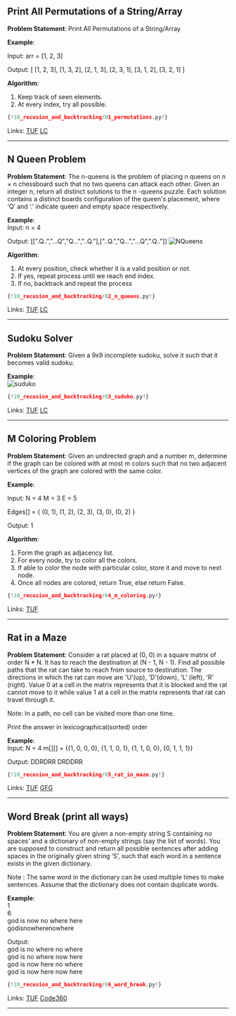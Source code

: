 ## Print All Permutations of a String/Array

**Problem Statement**: Print All Permutations of a String/Array  

**Example**:  

Input: arr = [1, 2, 3]

Output: 
[
  [1, 2, 3],
  [1, 3, 2],
  [2, 1, 3],
  [2, 3, 1],
  [3, 1, 2],
  [3, 2, 1]
]  

**Algorithm**:  
1. Keep track of seen elements.  
2. At every index, try all possible.

```py
{!10_recusion_and_backtracking/01_permutations.py!}
```

Links: [TUF](https://takeuforward.org/data-structure/print-all-permutations-of-a-string-array/) [LC](https://leetcode.com/problems/permutations/description/)<br>

---

## N Queen Problem

**Problem Statement**: The n-queens is the problem of placing n queens on n × n chessboard such that no two queens can attack each other. Given an integer n, return all distinct solutions to the n -queens puzzle. Each solution contains a distinct boards configuration of the queen's placement, where ‘Q’ and ‘.’ indicate queen and empty space respectively.

**Example**:  
Input: n = 4

Output: [[".Q..","...Q","Q...","..Q."],["..Q.","Q...","...Q",".Q.."]]
![NQueens](https://lh5.googleusercontent.com/Llq0kUywtAlP5K6dFU_DUSdsPSUhWK3zsnBpc8U85nqqykaKqJ1GPoiPIExFOkFCGDnQJj2zKEmlUMiAJlCwFCK1y9SVg4YMy4tg2P9EmbeG2uLcyHFmBKX_cW5eTJJ2dkEut4bx)

**Algorithm**:  
1. At every position, check whether it is a valid position or not.  
2. If yes, repeat process until we reach end index.  
3. If no, backtrack and repeat the process

```py
{!10_recusion_and_backtracking/02_n_queens.py!}
```

Links: [TUF](https://takeuforward.org/data-structure/n-queen-problem-return-all-distinct-solutions-to-the-n-queens-puzzle/) [LC](https://leetcode.com/problems/n-queens/description/)<br>

---

## Sudoku Solver

**Problem Statement**: Given a 9x9 incomplete sudoku, solve it such that it becomes valid sudoku.   

**Example**:  
![suduko](https://lh5.googleusercontent.com/k78fKDRjAJU3CIBgMRYCDEG93ndte0k85JLWYK6IumRreKBRv5zcKDkc1Ms_E6Bi_2M4twPY5GWos_0kQNkZO9AXRtowc5sKe5KZMJpcCqKddtXDr7xuA-HZDIttJ_-5RE30NlDJ)

```py
{!10_recusion_and_backtracking/03_suduko.py!}
```

Links: [TUF](https://takeuforward.org/data-structure/sudoku-solver/) [LC](https://leetcode.com/problems/sudoku-solver/)<br>

---

## M Coloring Problem

**Problem Statement**: Given an undirected graph and a number m, determine if the graph can be colored with at most m colors such that no two adjacent vertices of the graph are colored with the same color.  

**Example**:  

Input: 
N = 4
M = 3
E = 5

Edges[] = {
  (0, 1),
  (1, 2),
  (2, 3),
  (3, 0),
  (0, 2)
}

Output: 1

**Algorithm**:  
1. Form the graph as adjacency list.  
2. For every node, try to color all the colors.  
3. If able to color the node with particular color, store it and move to next node.  
4. Once all nodes are colored, return True, else return False.  

```py
{!10_recusion_and_backtracking/04_m_coloring.py!}
```

Links: [TUF](https://takeuforward.org/data-structure/m-coloring-problem/)<br>

---

## Rat in a Maze

**Problem Statement**: Consider a rat placed at (0, 0) in a square matrix of order N * N. It has to reach the destination at (N - 1, N - 1). Find all possible paths that the rat can take to reach from source to destination. The directions in which the rat can move are 'U'(up), 'D'(down), 'L' (left), 'R' (right). Value 0 at a cell in the matrix represents that it is blocked and the rat cannot move to it while value 1 at a cell in the matrix represents that rat can travel through it.

Note: In a path, no cell can be visited more than one time.

Print the answer in lexicographical(sorted) order

**Example**:  
Input:
N = 4
m[][] = {{1, 0, 0, 0},
        {1, 1, 0, 1}, 
        {1, 1, 0, 0},
        {0, 1, 1, 1}}

Output: DDRDRR DRDDRR

```py
{!10_recusion_and_backtracking/05_rat_in_maze.py!}
```

Links: [TUF](https://takeuforward.org/data-structure/rat-in-a-maze/) [GFG](https://www.geeksforgeeks.org/problems/rat-in-a-maze-problem/1)<br>

---

## Word Break (print all ways)

**Problem Statement**: You are given a non-empty string S containing no spaces’ and a dictionary of non-empty strings (say the list of words). You are supposed to construct and return all possible sentences after adding spaces in the originally given string ‘S’, such that each word in a sentence exists in the given dictionary.

Note :
The same word in the dictionary can be used multiple times to make sentences.
Assume that the dictionary does not contain duplicate words.

**Example**:  
1  
6  
god is now no where here  
godisnowherenowhere  

Output:  
god is no where no where  
god is no where now here  
god is now here no where  
god is now here now here  

```py
{!10_recusion_and_backtracking/06_word_break.py!}
```

Links: [TUF](10_recusion_and_backtracking\06_word_break.py) [Code360](https://www.naukri.com/code360/problems/983635?topList=striver-sde-sheet-problems&leftPanelTabValue=PROBLEM)<br>

---